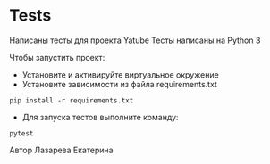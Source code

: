 # Tests

Написаны тесты для проекта Yatube
Тесты написаны на Python 3


Чтобы запустить проект: 

- Установите и активируйте виртуальное окружение
- Установите зависимости из файла requirements.txt
```
pip install -r requirements.txt
``` 
- Для запуска тестов выполните команду:
```
pytest
``` 

Автор Лазарева Екатерина
